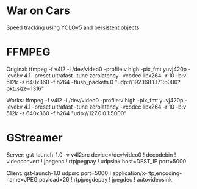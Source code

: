 # War on Cars

Speed tracking using YOLOv5 and persistent objects

# FFMPEG

Original:
ffmpeg -f v4l2 -i /dev/video0 -profile:v high -pix_fmt yuvj420p -level:v 4.1 -preset ultrafast -tune zerolatency -vcodec libx264 -r 10 -b:v 512k -s 640x360 -f h264 -flush_packets 0 "udp://192.168.1.171:6000?pkt_size=1316"

Works:
ffmpeg -f v4l2 -i /dev/video0 -profile:v high -pix_fmt yuvj420p -level:v 4.1 -preset ultrafast -tune zerolatency -vcodec libx264 -r 10 -b:v 512k -s 640x360 -f h264 "udp://127.0.0.1:5000"

# GStreamer

Server:
gst-launch-1.0 -v v4l2src device=/dev/video0 ! decodebin ! videoconvert ! jpegenc ! rtpjpegpay ! udpsink host=DEST_IP port=5000

Client:
gst-launch-1.0 udpsrc port=5000 ! application/x-rtp,encoding-name=JPEG,payload=26 ! rtpjpegdepay ! jpegdec ! autovideosink
